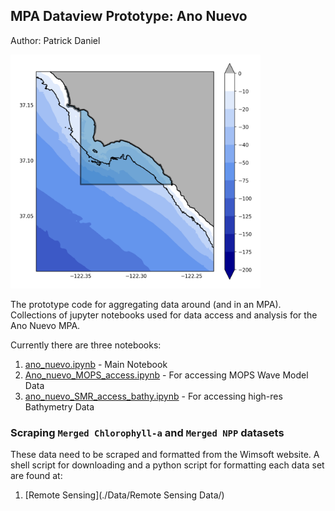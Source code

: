 ## MPA Dataview Prototype: Ano Nuevo
Author: Patrick Daniel

<img src= "./Figures/ano_nuevo_smr_map.png" width=400px />

The prototype code for aggregating data around (and in an MPA). Collections of jupyter notebooks used for data access and analysis for the Ano Nuevo MPA.

Currently there are three notebooks:
1. [ano_nuevo.ipynb](./ano_nuevo.ipynb) - Main Notebook
2. [Ano_nuevo_MOPS_access.ipynb](./Data_Access_Scripts/Ano_nuevo_MOPS_access.ipynb) - For accessing MOPS Wave Model Data
3. [ano_nuevo_SMR_access_bathy.ipynb](./Data_Access_Scripts/ano_nuevo_SMR_access_bathy.ipynb) - For accessing high-res Bathymetry Data

### Scraping `Merged Chlorophyll-a` and `Merged NPP` datasets ###
These data need to be scraped and formatted from the Wimsoft website. A shell script for downloading and a python script for formatting each data set are found at:
1. [Remote Sensing](./Data/Remote Sensing Data/)
